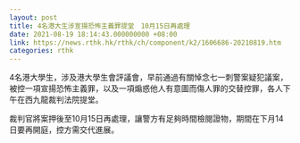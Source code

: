 ```yaml
---
layout: post
title: 4名港大生涉宣揚恐怖主義罪提堂　10月15日再處理
date: 2021-08-19 18:14:43.000000000 +08:00
link: https://news.rthk.hk/rthk/ch/component/k2/1606686-20210819.htm
categories: rthk
---
```


4名港大學生，涉及港大學生會評議會，早前通過有關悼念七一刺警案疑犯議案，被控一項宣揚恐怖主義罪，以及一項煽惑他人有意圖而傷人罪的交替控罪，各人下午在西九龍裁判法院提堂。 

裁判官將案押後至10月15日再處理，讓警方有足夠時間檢閱證物，期間在下月14日要再開庭，控方需交代進展。
